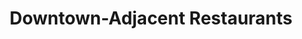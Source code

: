 ---
active: true
name: Downtown-Adjacent
sitemap: true
slug: downtown-adjacent
title: Downtown-Adjacent Restaurants
---